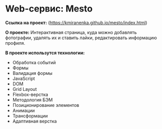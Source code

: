 # Web-сервис: Mesto

**Ссылка на проект:** (https://kmiranenka.github.io/mesto/index.html)

**О проекте:**
Интерактивная страница, куда можно добавлять фотографии, удалять их и ставить лайки, редактировать информацию профиля.


**В проекте использутся технологии:**
* Обработка событий
* Формы
* Валидация формы
* JavaScript
* DOM
* Grid Layout
* Flexbox-верстка
* Методология БЭМ
* Позиционирование элементов
* Анимации
* Трансформации
* Адаптивная верстка
